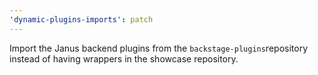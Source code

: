 ```yaml
---
'dynamic-plugins-imports': patch
---
```


Import the Janus backend plugins from the `backstage-plugins`repository instead of having wrappers in the showcase repository.

